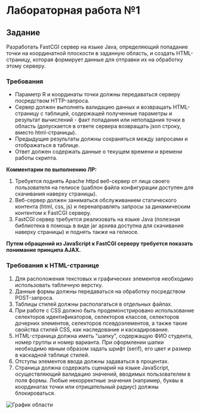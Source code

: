# Лабораторная работа №1

## Задание

Разработать FastCGI сервер на языке Java, определяющий попадание точки на координатной плоскости в заданную область, и создать HTML-страницу, которая формирует данные для отправки их на обработку этому серверу.

### Требования

- Параметр R и координаты точки должны передаваться серверу посредством HTTP-запроса.
- Сервер должен выполнять валидацию данных и возвращать HTML-страницу с таблицей, содержащей полученные параметры и результат вычислений - факт попадания или непопадания точки в область (допускается в ответе сервера возвращать json строку, вместо html-страницы).
- Предыдущие результаты должны сохраняться между запросами и отображаться в таблице.
- Ответ должен содержать данные о текущем времени и времени работы скрипта.

**Комментарии по выполнению ЛР:**
1. Требуется поднять Apache httpd веб-сервер от лица своего пользователя на гелиосе (шаблон файла конфигурации доступен для скачивания наверху страницы).
2. Веб-сервер должен заниматься обслуживанием статического контента (html, css, js) и перенаправлять запросы за динамическим контентом к FastCGI серверу.
3. FastCGI сервер требуется реализовать на языке Java (полезная библиотека в помощь в виде jar архива доступна для скачивания наверху страницы) и поднять также на гелиосе.

**Путем обращений из JavaScript к FastCGI серверу требуется показать понимание принципа AJAX.**

### Требования к HTML-странице

1. Для расположения текстовых и графических элементов необходимо использовать табличную верстку.
2. Данные формы должны передаваться на обработку посредством POST-запроса.
3. Таблицы стилей должны располагаться в отдельных файлах.
4. При работе с CSS должно быть продемонстрировано использование селекторов идентификаторов, селекторов классов, селекторов дочерних элементов, селекторов псевдоэлементов, а также такие свойства стилей CSS, как наследование и каскадирование.
5. HTML-страница должна иметь "шапку", содержащую ФИО студента, номер группы и номер варианта. При оформлении шапки необходимо явным образом задать шрифт (serif), его цвет и размер в каскадной таблице стилей.
6. Отступы элементов ввода должны задаваться в процентах.
7. Страница должна содержать сценарий на языке JavaScript, осуществляющий валидацию значений, вводимых пользователем в поля формы. Любые некорректные значения (например, буквы в координатах точки или отрицательный радиус) должны блокироваться.

![График области](https://github.com/fr2eof/Web/lab1/master/graph.png)
